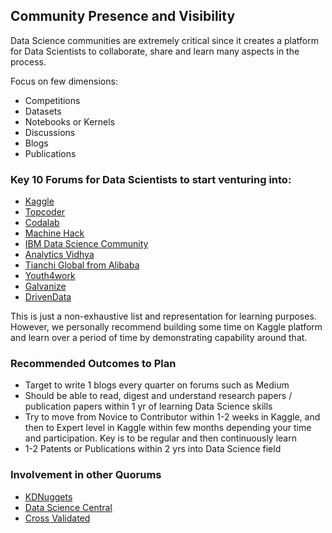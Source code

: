 ## Community Presence and Visibility

Data Science communities are extremely critical since it creates a platform for Data Scientists to collaborate, share and learn many aspects in the process.

Focus on few dimensions:
- Competitions
- Datasets
- Notebooks or Kernels
- Discussions
- Blogs
- Publications

### Key 10 Forums for Data Scientists to start venturing into:

- [Kaggle](www.kaggle.com)
- [Topcoder](https://www.topcoder.com/)
- [Codalab](https://codalab.org/)
- [Machine Hack](https://machinehack.com/)
- [IBM Data Science Community](https://community.ibm.com/community/user/home)
- [Analytics Vidhya](https://www.analyticsvidhya.com/)
- [Tianchi Global from Alibaba](https://tianchi-global.com/home/)
- [Youth4work](https://www.youth4work.com/)
- [Galvanize](https://www.galvanize.com/)
- [DrivenData](https://www.drivendata.org/)

This is just a non-exhaustive list and representation for learning purposes. However, we personally recommend building some time on Kaggle platform and learn over a period of time by demonstrating capability around that.

### Recommended Outcomes to Plan

- Target to write 1 blogs every quarter on forums such as Medium
- Should be able to read, digest and understand research papers / publication papers within 1 yr of learning Data Science skills
- Try to move from Novice to Contributor within 1-2 weeks in Kaggle, and then to Expert level in Kaggle within few months depending your time and participation. Key is to be regular and then continuously learn
- 1-2 Patents or Publications within 2 yrs into Data Science field


### Involvement in other Quorums

- [KDNuggets](http://www.kdnuggets.com/)
- [Data Science Central](https://www.datasciencecentral.com/)
- [Cross Validated](https://stats.stackexchange.com/)


